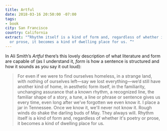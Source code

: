 ```yaml
---
title: Artful
date: 2018-03-16 20:50:00 -07:00
tags:
- book
city: San Francisco
country: California
extract: "“Rhythm itself is a kind of form and, regardless of whether it's poetry
  or prose, it becomes a kind of dwelling place for us. ”"
---
```


In Ali Smith’s *Artful* there’s this lovely description of what literature and form are capable of (as I understand it, *form* is how a sentence is structured and how it sounds as you say it out loud):

> For even if we were to find ourselves homeless, in a strange land, with nothing of ourselves left—say we lost everything—we’d still have another kind of home, in aesthetic form itself, in the familiarity, unchanging assurance that a known rhythm, a recognized line, the familiar shape of a story, a tune, a line or phrase or sentence gives us every time, even long after we’ve forgotten we even know it. I place a jar in Tennessee. Once we know it, we'll never not know it. Rough winds do shake the darling buds of May. They always will. Rhythm itself is a kind of form and, regardless of whether it's poetry or prose, it becomes a kind of dwelling place for us.
